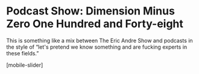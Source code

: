 # Podcast Show: Dimension Minus Zero One Hundred and Forty-eight

This is something like a mix between The Eric Andre Show and podcasts in the style of “let's pretend we know something and are fucking experts in these fields.”

[mobile-slider]
